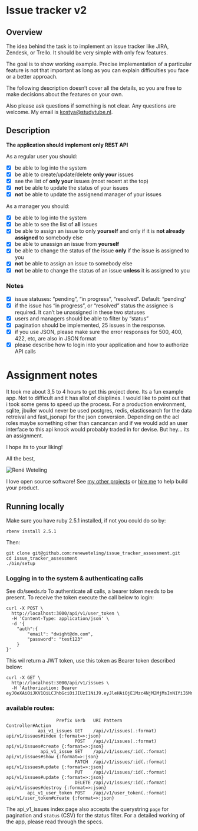 # Issue tracker v2

## Overview

The idea behind the task is to implement an issue tracker like JIRA, Zendesk, or Trello. It should be very simple with only few features.

The goal is to show working example. Precise implementation of a particular feature is not that important as long as you can explain difficulties you face or a better approach.

The following description doesn’t cover all the details, so you are free to make decisions about the features on your own. 

Also please ask questions if something is not clear. Any questions are welcome. My email is kostya@studytube.nl.

## Description

**The application should implement only REST API**

As a regular user you should:
- [x] be able to log into the system
- [x] be able to create/update/delete **only your** issues
- [x] see the list of **only your** issues (most recent at the top)
- [x] **not** be able to update the status of your issues
- [x] **not** be able to update the assignend manager of your issues

As a manager you should:
- [x] be able to log into the system
- [x] be able to see the list of **all** issues
- [x] be able to assign an issue to only **yourself** and only if it is **not already assigned** to somebody else
- [x] be able to unassign an issue from **yourself**
- [x] be able to change the status of the issue **only** if the issue is assigned to you
- [x] **not** be able to assign an issue to somebody else
- [x] **not** be able to change the status of an issue **unless** it is assigned to you

### Notes
- [x] issue statuses: “pending”, “in progress”, “resolved”. Default: “pending”
- [x] if the issue has “in progress”, or “resolved” status the assignee is required. It can’t be unassigned in these two statuses
- [x] users and managers should be able to filter by “status”
- [x] pagination should be implemented, 25 issues in the response.
- [x] if you use JSON, please make sure the error responses for 500, 400, 422, etc, are also in JSON format
- [x] please describe how to login into your application and how to authorize API calls

# Assignment notes
It took me about 3,5 to 4 hours to get this project done. Its a fun example app. Not to difficult and it has allot of disiplines.
I would like to point out that i took some gems to speed up the process. For a production environment, sqlite, jbuiler would never be used
postgres, redis, elasticsearch for the data retreival and fast_jsonapi for the json conversion. Depending on the acl roles maybe something other than
cancancan and if we would add an user interface to this api knock would probably traded in for devise. But hey... its an assignment.

I hope its to your liking!

All the best,

![René Weteling](https://www.weteling.com/zzz/footer.png)

I love open source software!
See [my other projects][blog]
or [hire me][hire] to help build your product.

  [blog]: https://www.weteling.com/
  [hire]: https://www.weteling.com/#contact


## Running locally

Make sure you have ruby 2.5.1 installed, if not you could do so by:
```
rbenv install 2.5.1
```
Then:
```
git clone git@github.com:reneweteling/issue_tracker_assessment.git
cd issue_tracker_assessment
./bin/setup
```

### Logging in to the system & authenticating calls
See db/seeds.rb
To authenticate all calls, a bearer token needs to be present. To receive the token execute the call below to login:
```
curl -X POST \
  http://localhost:3000/api/v1/user_token \
  -H 'Content-Type: application/json' \
  -d '{
	"auth":{
		"email": "dwight@dm.com",
		"password": "test123"
	}
}'
```

This wil return a JWT token, use this token as Bearer token described below:
```
curl -X GET \
  http://localhost:3000/api/v1/issues \
  -H 'Authorization: Bearer eyJ0eXAiOiJKV1QiLCJhbGciOiJIUzI1NiJ9.eyJleHAiOjE1Mzc4NjM2MjMsInN1YiI6Mn0.pvztEtbGOFttDUJwYUMDlF4BMij5M5Skrkkjdy2oqNY'
```

### available routes:
```
                   Prefix Verb   URI Pattern                                                                              Controller#Action
            api_v1_issues GET    /api/v1/issues(.:format)                                                                 api/v1/issues#index {:format=>:json}
                          POST   /api/v1/issues(.:format)                                                                 api/v1/issues#create {:format=>:json}
             api_v1_issue GET    /api/v1/issues/:id(.:format)                                                             api/v1/issues#show {:format=>:json}
                          PATCH  /api/v1/issues/:id(.:format)                                                             api/v1/issues#update {:format=>:json}
                          PUT    /api/v1/issues/:id(.:format)                                                             api/v1/issues#update {:format=>:json}
                          DELETE /api/v1/issues/:id(.:format)                                                             api/v1/issues#destroy {:format=>:json}
        api_v1_user_token POST   /api/v1/user_token(.:format)                                                             api/v1/user_token#create {:format=>:json}
```
The api_v1_issues index page also accepts the querystring `page` for pagination and `status` (CSV) for the status filter.
For a detailed working of the app, please read through the specs.